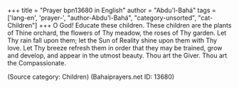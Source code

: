 +++
title = "Prayer bpn13680 in English"
author = "Abdu'l-Bahá"
tags = ['lang-en', 'prayer-', "author-Abdu'l-Bahá", "category-unsorted", "cat-Children"]
+++
O God! Educate these children. These children are the plants of Thine orchard, the flowers of Thy meadow, the roses of Thy garden. Let Thy rain fall upon them; let the Sun of Reality shine upon them with Thy love. Let Thy breeze refresh them in order that they may be trained, grow and develop, and appear in the utmost beauty. Thou art the Giver. Thou art the Compassionate.

(Source category: Children)
(Bahaiprayers.net ID: 13680)
